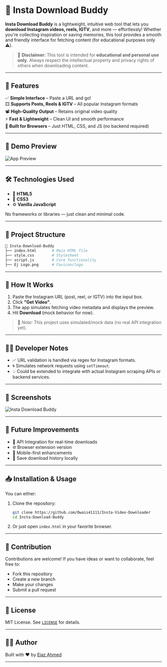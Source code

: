 # 📸 Insta Download Buddy

**Insta Download Buddy** is a lightweight, intuitive web tool that lets you **download Instagram videos, reels, IGTV**, and more — effortlessly! Whether you're collecting inspiration or saving memories, this tool provides a smooth and friendly interface for fetching content (for educational purposes only ⚠️).

> 🛑 **Disclaimer:** This tool is intended for **educational and personal use only**. Always respect the intellectual property and privacy rights of others when downloading content.

---

## 🌟 Features

✅ **Simple Interface** – Paste a URL and go!  
🎞️ **Supports Posts, Reels & IGTV** – All popular Instagram formats  
📽️ **High-Quality Output** – Retains original video quality  
⚡ **Fast & Lightweight** – Clean UI and smooth performance  
🧠 **Built for Browsers** – Just HTML, CSS, and JS (no backend required)

---

## 🚀 Demo Preview

![App Preview](https://owais41111.github.io/Insta-Video-Downloader/)

---

## 🛠️ Technologies Used

- 🧱 **HTML5**
- 🎨 **CSS3**
- ⚙️ **Vanilla JavaScript**

No frameworks or libraries — just clean and minimal code.

---

## 📂 Project Structure

```bash
📁 Insta-Download-Buddy
├── index.html       # Main HTML file
├── style.css        # Stylesheet
├── script.js        # Core functionality
├── Ej Logo.png      # Favicon/logo
```

---

## 📌 How It Works

1. Paste the Instagram URL (post, reel, or IGTV) into the input box.
2. Click **"Get Video"**.
3. The app simulates fetching video metadata and displays the preview.
4. Hit **Download** (mock behavior for now).

> 🧪 *Note:* This project uses simulated/mock data (no real API integration yet).

---

## 🧑‍💻 Developer Notes

- ✅ URL validation is handled via regex for Instagram formats.
- 🌀 Simulates network requests using `setTimeout`.
- 💡 Could be extended to integrate with actual Instagram scraping APIs or backend services.

---

## 📸 Screenshots

![Insta Download Buddy](https://github.com/user-attachments/assets/7f5aa3e5-5974-47a9-a437-586e3bfe6680)

---

## 📎 Future Improvements

- 🔗 API Integration for real-time downloads
- 🌐 Browser extension version
- 📱 Mobile-first enhancements
- 💾 Save download history locally

---

## 📥 Installation & Usage

You can either:

1. Clone the repository:
   ```bash
   git clone https://github.com/Owais41111/Insta-Video-Downloader
   cd Insta-Download-Buddy
   ```
2. Or just open `index.html` in your favorite browser.

---

## 🤝 Contribution

Contributions are welcome! If you have ideas or want to collaborate, feel free to:

- Fork this repository
- Create a new branch
- Make your changes
- Submit a pull request

---

## 📃 License

MIT License. See [`LICENSE`](LICENSE) for details.

---

## 👨‍🎨 Author

Built with ❤️ by [Ejaz Ahmed](https://github.com/Owais41111)

---
